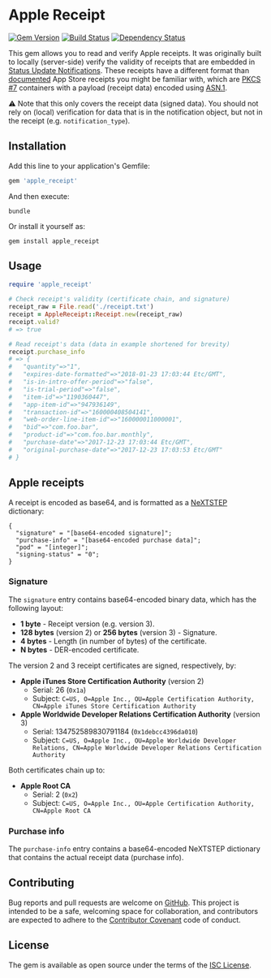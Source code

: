 # Apple Receipt

[![Gem Version](https://badge.fury.io/rb/apple_receipt.svg)](https://badge.fury.io/rb/apple_receipt)
[![Build Status](https://travis-ci.org/koenrh/apple_receipt.svg?branch=master)](https://travis-ci.org/koenrh/apple_receipt)
[![Dependency Status](https://beta.gemnasium.com/badges/github.com/koenrh/apple_receipt.svg)](https://beta.gemnasium.com/projects/github.com/koenrh/apple_receipt)

This gem allows you to read and verify Apple receipts. It was originally built
to locally (server-side) verify the validity of receipts that are embedded in
[Status Update Notifications](https://developer.apple.com/library/content/documentation/NetworkingInternet/Conceptual/StoreKitGuide/Chapters/Subscriptions.html#//apple_ref/doc/uid/TP40008267-CH7-SW13).
These receipts have a different format than [documented](https://developer.apple.com/library/content/releasenotes/General/ValidateAppStoreReceipt/Chapters/ValidateLocally.html#//apple_ref/doc/uid/TP40010573-CH1-SW2)
App Store receipts you might be familiar with, which are [PKCS #7](https://tools.ietf.org/html/rfc2315)
containers with a payload (receipt data) encoded using [ASN.1](https://www.itu.int/itu-t/recommendations/rec.aspx?rec=X.690).

:warning: Note that this only covers the receipt data (signed data). You should
not rely on (local) verification for data that is in the notification object, but
not in the receipt (e.g. `notification_type`).

## Installation

Add this line to your application's Gemfile:

```ruby
gem 'apple_receipt'
```

And then execute:

    bundle

Or install it yourself as:

    gem install apple_receipt

## Usage

```ruby
require 'apple_receipt'

# Check receipt's validity (certificate chain, and signature)
receipt_raw = File.read('./receipt.txt')
receipt = AppleReceipt::Receipt.new(receipt_raw)
receipt.valid?
# => true

# Read receipt's data (data in example shortened for brevity)
receipt.purchase_info
# => {
#   "quantity"=>"1",
#   "expires-date-formatted"=>"2018-01-23 17:03:44 Etc/GMT",
#   "is-in-intro-offer-period"=>"false",
#   "is-trial-period"=>"false",
#   "item-id"=>"1190360447",
#   "app-item-id"=>"947936149",
#   "transaction-id"=>"160000408504141",
#   "web-order-line-item-id"=>"160000011000001",
#   "bid"=>"com.foo.bar",
#   "product-id"=>"com.foo.bar.monthly",
#   "purchase-date"=>"2017-12-23 17:03:44 Etc/GMT",
#   "original-purchase-date"=>"2017-12-23 17:03:53 Etc/GMT"
# }
```

## Apple receipts

A receipt is encoded as base64, and is formatted as a [NeXTSTEP](https://en.wikipedia.org/wiki/Property_list#NeXTSTEP)
dictionary:

```
{
  "signature" = "[base64-encoded signature]";
  "purchase-info" = "[base64-encoded purchase data]";
  "pod" = "[integer]";
  "signing-status" = "0";
}
```

### Signature

The `signature` entry contains base64-encoded binary data, which has the following
layout:

- **1 byte** - Receipt version (e.g. version 3).
- **128 bytes** (version 2) or **256 bytes** (version 3) - Signature.
- **4 bytes** - Length (in number of bytes) of the certificate.
- **N bytes** - DER-encoded certificate.

The version 2 and 3 receipt certificates are signed, respectively, by:

- **Apple iTunes Store Certification Authority** (version 2)
  - Serial: 26 (`0x1a`)
  - Subject: `C=US, O=Apple Inc., OU=Apple Certification Authority, CN=Apple iTunes Store Certification Authority`
- **Apple Worldwide Developer Relations Certification Authority** (version 3)
  - Serial: 134752589830791184 (`0x1debcc4396da010`)
  - Subject: `C=US, O=Apple Inc., OU=Apple Worldwide Developer Relations, CN=Apple Worldwide Developer Relations Certification Authority`

Both certificates chain up to:

- **Apple Root CA**
  - Serial: 2 (`0x2`)
  - Subject: `C=US, O=Apple Inc., OU=Apple Certification Authority, CN=Apple Root CA`

### Purchase info

The `purchase-info` entry contains a base64-encoded NeXTSTEP dictionary that contains
the actual receipt data (purchase info).

## Contributing

Bug reports and pull requests are welcome on [GitHub](https://github.com/koenrh/apple_receipt).
This project is intended to be a safe, welcoming space for collaboration, and
contributors are expected to adhere to the [Contributor Covenant](https://www.contributor-covenant.org)
code of conduct.

## License

The gem is available as open source under the terms of the [ISC License](https://opensource.org/licenses/ISC).
